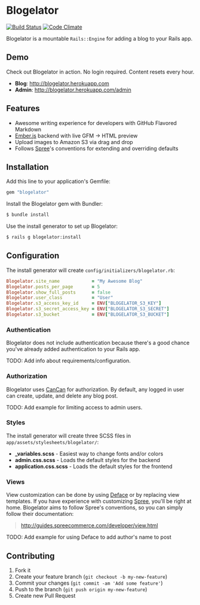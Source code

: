 # Blogelator

[![Build Status](https://travis-ci.org/codelation/blogelator.png?branch=master)](https://travis-ci.org/codelation/blogelator)
[![Code Climate](https://codeclimate.com/github/codelation/blogelator.png)](https://codeclimate.com/github/codelation/blogelator)

Blogelator is a mountable `Rails::Engine` for adding a blog to your Rails app.

## Demo

Check out Blogelator in action. No login required. Content resets every hour.

- **Blog**: <http://blogelator.herokuapp.com>
- **Admin**: <http://blogelator.herokuapp.com/admin>

## Features

- Awesome writing experience for developers with GitHub Flavored Markdown
- [Ember.js](http://emberjs.com) backend with live GFM -> HTML preview
- Upload images to Amazon S3 via drag and drop
- Follows [Spree](https://github.com/spree/spree)'s conventions for extending and overriding defaults

## Installation

Add this line to your application's Gemfile:

```ruby
gem "blogelator"
```

Install the Blogelator gem with Bundler:

```bash
$ bundle install
```

Use the install generator to set up Blogelator:

```bash
$ rails g blogelator:install
```

## Configuration

The install generator will create `config/initializers/blogelator.rb`:

```ruby
Blogelator.site_name            = "My Awesome Blog"
Blogelator.posts_per_page       = 5
Blogelator.show_full_posts      = false
Blogelator.user_class           = "User"
Blogelator.s3_access_key_id     = ENV["BLOGELATOR_S3_KEY"]
Blogelator.s3_secret_access_key = ENV["BLOGELATOR_S3_SECRET"]
Blogelator.s3_bucket            = ENV["BLOGELATOR_S3_BUCKET"]
```

### Authentication

Blogelator does not include authentication because there's a good chance
you've already added authentication to your Rails app.

TODO: Add info about requirements/configuration.

### Authorization

Blogelator uses [CanCan](https://github.com/ryanb/cancan) for authorization.
By default, any logged in user can create, update, and delete any blog post.

TODO: Add example for limiting access to admin users.

### Styles

The install generator will create three SCSS files in `app/assets/stylesheets/blogelator/`:

- **_variables.scss** - Easiest way to change fonts and/or colors
- **admin.css.scss** - Loads the default styles for the backend
- **application.css.scss** - Loads the default styles for the frontend

### Views

View customization can be done by using [Deface](https://github.com/spree/deface)
or by replacing view templates. If you have experience with customizing
[Spree](https://github.com/spree/spree), you'll be right at home. Blogelator
aims to follow Spree's conventions, so you can simply follow their documentation:

> <http://guides.spreecommerce.com/developer/view.html>

TODO: Add example for using Deface to add author's name to post

## Contributing

1. Fork it
2. Create your feature branch (`git checkout -b my-new-feature`)
3. Commit your changes (`git commit -am 'Add some feature'`)
4. Push to the branch (`git push origin my-new-feature`)
5. Create new Pull Request
